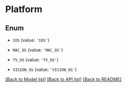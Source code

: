 # Platform


## Enum

* `IOS` (value: `'IOS'`)

* `MAC_OS` (value: `'MAC_OS'`)

* `TV_OS` (value: `'TV_OS'`)

* `VISION_OS` (value: `'VISION_OS'`)

[[Back to Model list]](../README.md#documentation-for-models) [[Back to API list]](../README.md#documentation-for-api-endpoints) [[Back to README]](../README.md)


